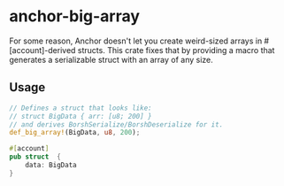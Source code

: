 # anchor-big-array

For some reason, Anchor doesn't let you create weird-sized arrays in #[account]-derived structs. This crate fixes that by providing a macro that generates a serializable struct with an array of any size.

## Usage

```rs
// Defines a struct that looks like:
// struct BigData { arr: [u8; 200] }
// and derives BorshSerialize/BorshDeserialize for it.
def_big_array!(BigData, u8, 200);

#[account]
pub struct  {
    data: BigData
}
```